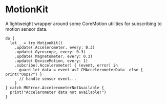 # MotionKit

A lightweight wrapper around some CoreMotion utilities for subscribing to motion sensor data.

```
do {
  let _ = try MotionKit()
    .update(.Accelerometer, every: 0.3)
    .update(.Gyroscope, every: 0.3)
    .update(.Magnetometer, every: 0.3)
    .update(.DeviceMotion, every: 1)
    .subcribe(.Accelerometer) { (event, error) in
      guard let data = event as? CMAccelerometerData  else { print("Oops?") }
      // handle sensor event...
    }
} catch MKError.AccelerometerNotAvailable {
  print("Accelerometer data not available!")
}
```
